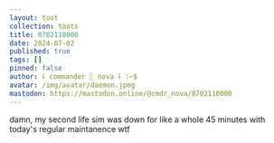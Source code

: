 ```yaml
---
layout: toot
collection: toots
title: 0702110000
date: 2024-07-02
published: true
tags: []
pinned: false
author: ⸸ commander ░ nova ⸸ :~$
avatar: /img/avatar/daemon.jpeg
mastodon: https://mastodon.online/@cmdr_nova/0702110000
---
```


damn, my second life sim was down for like a whole 45 minutes with today's regular maintanence wtf
